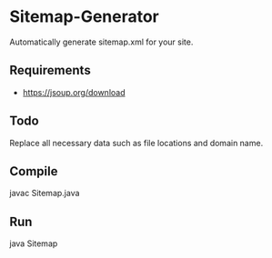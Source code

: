 # Sitemap-Generator

Automatically generate sitemap.xml for your site.

## Requirements
- https://jsoup.org/download

## Todo
Replace all necessary data such as file locations and domain name.

## Compile
javac Sitemap.java

## Run
java Sitemap
